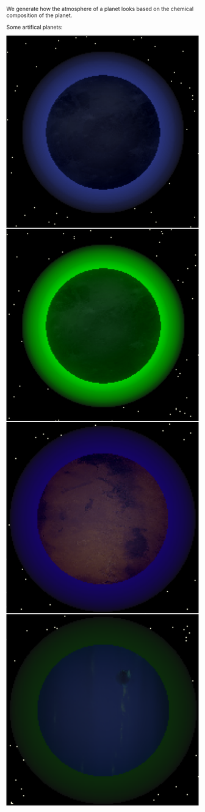 We generate how the atmosphere of a planet looks based on the chemical composition of the planet.

Some artifical planets:

<img src="https://raw.githubusercontent.com/thass0/efhack/refs/heads/main/Screenshot%202025-02-23%20at%2013.51.26.png"/>
<img src="https://raw.githubusercontent.com/thass0/efhack/refs/heads/main/Screenshot%202025-02-23%20at%2013.56.19.png"/>
<img src="https://raw.githubusercontent.com/thass0/efhack/refs/heads/main/Screenshot%202025-02-23%20at%2014.17.57.png"/>
<img src="https://raw.githubusercontent.com/thass0/efhack/refs/heads/main/Screenshot%202025-02-23%20at%2014.37.32.png"/>
